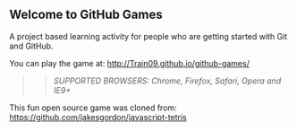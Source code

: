 ## Welcome to GitHub Games

A project based learning activity for people who are getting started with Git and GitHub.


You can play the game at: http://Train09.github.io/github-games/


>> _*SUPPORTED BROWSERS*: Chrome, Firefox, Safari, Opera and IE9+_

This fun open source game was cloned from: https://github.com/jakesgordon/javascript-tetris
